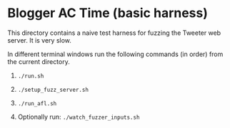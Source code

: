 # Blogger AC Time (basic harness)
This directory contains a naive test harness for fuzzing the Tweeter web server. It is very slow.

In different terminal windows run the following commands (in order) from the current directory.

1. `./run.sh`

2. `./setup_fuzz_server.sh`

3. `./run_afl.sh`

4. Optionally run: `./watch_fuzzer_inputs.sh`
